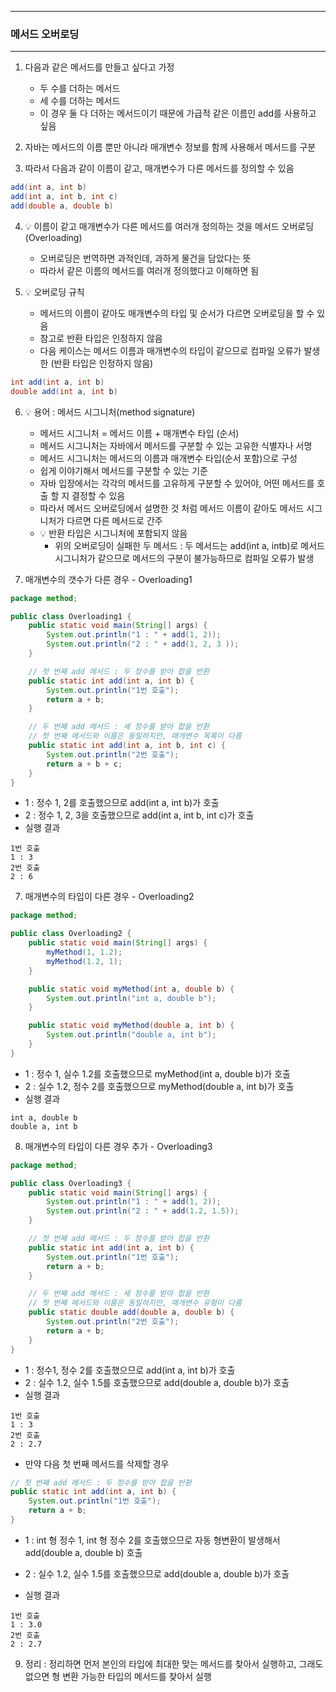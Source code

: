 -----
### 메서드 오버로딩
-----
1. 다음과 같은 메서드를 만들고 싶다고 가정
   - 두 수를 더하는 메서드
   - 세 수를 더하는 메서드
   - 이 경우 둘 다 더하는 메서드이기 때문에 가급적 같은 이름인 add를 사용하고 싶음

2. 자바는 메서드의 이름 뿐만 아니라 매개변수 정보를 함께 사용해서 메서드를 구분
3. 따라서 다음과 같이 이름이 같고, 매개변수가 다른 메서드를 정의할 수 있음
```java
add(int a, int b)
add(int a, int b, int c)
add(double a, double b)
```
4. 💡 이름이 같고 매개변수가 다른 메서드를 여러개 정의하는 것을 메서드 오버로딩(Overloading)
   - 오버로딩은 번역하면 과적인데, 과하게 물건을 담았다는 뜻
   - 따라서 같은 이름의 메서드를 여러개 정의했다고 이해하면 됨

5. 💡 오버로딩 규칙
   - 메서드의 이름이 같아도 매개변수의 타입 및 순서가 다르면 오버로딩을 할 수 있음
   - 참고로 반환 타입은 인정하지 않음
   - 다음 케이스는 메서드 이름과 매개변수의 타입이 같으므로 컴파일 오류가 발생한 (반환 타입은 인정하지 않음)
```java
int add(int a, int b)
double add(int a, int b)
```

6. 💡 용어 : 메서드 시그니처(method signature)
   - 메서드 시그니처 = 메서드 이름 + 매개변수 타입 (순서)
   - 메서드 시그니처는 자바에서 메서드를 구분할 수 있는 고유한 식별자나 서명
   - 메서드 시그니처는 메서드의 이름과 매개변수 타입(순서 포함)으로 구성
   - 쉽게 이야기해서 메서드를 구분할 수 있는 기준
   - 자바 입장에서는 각각의 메서드를 고유하게 구분할 수 있어야, 어떤 메서드를 호출 할 지 결정할 수 있음
   - 따라서 메서드 오버로딩에서 설명한 것 처럼 메서드 이름이 같아도 메서드 시그니처가 다르면 다른 메서드로 간주
   - 💡 반환 타입은 시그니처에 포함되지 않음
      + 위의 오버로딩이 실패한 두 메서드 : 두 메서드는 add(int a, intb)로 메서드 시그니처가 같으므로 메서드의 구분이 불가능하므로 컴파일 오류가 발생

7. 매개변수의 갯수가 다른 경우 - Overloading1
```java
package method;

public class Overloading1 {
    public static void main(String[] args) {
        System.out.println("1 : " + add(1, 2));
        System.out.println("2 : " + add(1, 2, 3 ));
    }

    // 첫 번째 add 메서드 : 두 정수를 받아 합을 반환
    public static int add(int a, int b) {
        System.out.println("1번 호출");
        return a + b;
    }

    // 두 번째 add 메서드 : 세 정수를 받아 합을 반환
    // 첫 번째 메서드와 이름은 동일하지만, 매개변수 목록이 다름
    public static int add(int a, int b, int c) {
        System.out.println("2번 호출");
        return a + b + c;
    }
}
```
  - 1 : 정수 1, 2를 호출했으므로 add(int a, int b)가 호출
  - 2 : 정수 1, 2, 3을 호출했으므로 add(int a, int b, int c)가 호출
  - 실행 결과
```
1번 호출
1 : 3
2번 호출
2 : 6
```

7. 매개변수의 타입이 다른 경우 - Overloading2
```java
package method;

public class Overloading2 {
    public static void main(String[] args) {
        myMethod(1, 1.2);
        myMethod(1.2, 1);
    }

    public static void myMethod(int a, double b) {
        System.out.println("int a, double b");
    }

    public static void myMethod(double a, int b) {
        System.out.println("double a, int b");
    }
}
```
   - 1 : 정수 1, 실수 1.2를 호출했으므로 myMethod(int a, double b)가 호출
   - 2 : 실수 1.2, 정수 2를 호출했으므로 myMethod(double a, int b)가 호출
   - 실행 결과
```
int a, double b
double a, int b
```

8. 매개변수의 타입이 다른 경우 추가 - Overloading3
```java
package method;

public class Overloading3 {
    public static void main(String[] args) {
        System.out.println("1 : " + add(1, 2));
        System.out.println("2 : " + add(1.2, 1.5));
    }

    // 첫 번째 add 메서드 : 두 정수를 받아 합을 반환
    public static int add(int a, int b) {
        System.out.println("1번 호출");
        return a + b;
    }

    // 두 번째 add 메서드 : 세 정수를 받아 합을 반환
    // 첫 번째 메서드와 이름은 동일하지만, 매개변수 유형이 다름
    public static double add(double a, double b) {
        System.out.println("2번 호출");
        return a + b;
    }
}
```
   - 1 : 정수1, 정수 2를 호출했으므로 add(int a, int b)가 호출
   - 2 : 실수 1.2, 실수 1.5를 호출했으므로 add(double a, double b)가 호출
   - 실행 결과
```
1번 호출
1 : 3
2번 호출
2 : 2.7
```

  - 만약 다음 첫 번째 메서드를 삭제할 경우
```java
// 첫 번째 add 메서드 : 두 정수를 받아 합을 반환
public static int add(int a, int b) {
    System.out.println("1번 호출");
    return a + b;
}
```
  - 1 : int 형 정수 1, int 형 정수 2를 호출했으므로 자동 형변환이 발생해서 add(double a, double b) 호출
  - 2 : 실수 1.2, 실수 1.5를 호출했으므로 add(double a, double b)가 호출

   - 실행 결과
```
1번 호출
1 : 3.0
2번 호출
2 : 2.7
```

9. 정리 : 정리하면 먼저 본인의 타입에 최대한 맞는 메서드를 찾아서 실행하고, 그래도 없으면 형 변환 가능한 타입의 메서드를 찾아서 실행

